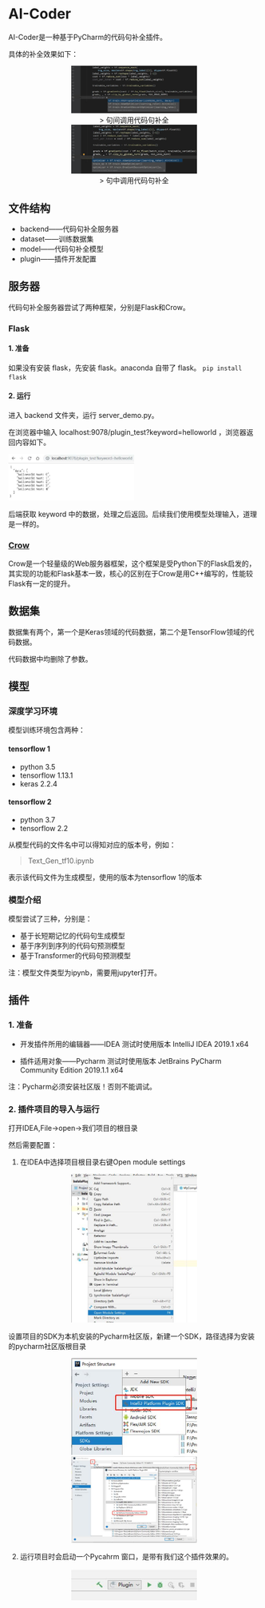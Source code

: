 # AI-Coder
AI-Coder是一种基于PyCharm的代码句补全插件。

具体的补全效果如下：  

<div align=center><img src="doc/img/code_completion_result_1.jpg" width = 50% height = 50% /></div>   

<div align=center>   > 句间调用代码句补全</div>   
  
  
  


<div align=center><img src="doc/img/code_completion_result_2.jpg" width = 50% height = 50% /></div>  

<div align=center> > 句中调用代码句补全</div>   


## 文件结构
- backend——代码句补全服务器
- dataset——训练数据集
- model——代码句补全模型
- plugin——插件开发配置


## 服务器
代码句补全服务器尝试了两种框架，分别是Flask和Crow。
### Flask

#### 1. 准备

如果没有安装 flask，先安装 flask。anaconda 自带了 flask。
`pip install flask`

#### 2. 运行

进入 backend 文件夹，运行 server_demo.py。

在浏览器中输入 localhost:9078/plugin_test?keyword=helloworld ，浏览器返回内容如下。

<img src="doc/img/backend_helloworld.jpg" width="50%"/>

后端获取 keyword 中的数据，处理之后返回。后续我们使用模型处理输入，道理是一样的。

### [Crow](https://github.com/ipkn/crow)
Crow是一个轻量级的Web服务器框架，这个框架是受Python下的Flask启发的，其实现的功能和Flask基本一致，核心的区别在于Crow是用C++编写的，性能较Flask有一定的提升。

## 数据集
数据集有两个，第一个是Keras领域的代码数据，第二个是TensorFlow领域的代码数据。  

代码数据中均删除了参数。


## 模型
### 深度学习环境

模型训练环境包含两种：
#### tensorflow 1
- python 3.5
- tensorflow 1.13.1
- keras 2.2.4

#### tensorflow 2
- python 3.7
- tensorflow 2.2

从模型代码的文件名中可以得知对应的版本号，例如：
> Text_Gen_tf10.ipynb  


表示该代码文件为生成模型，使用的版本为tensorflow 1的版本


### 模型介绍
模型尝试了三种，分别是：
- 基于长短期记忆的代码句生成模型
- 基于序列到序列的代码句预测模型
- 基于Transformer的代码句预测模型  


  
  
注：模型文件类型为ipynb，需要用jupyter打开。


## 插件

### 1. 准备

- 开发插件所用的编辑器——IDEA 测试时使用版本 IntelliJ IDEA 2019.1 x64

- 插件适用对象——Pycharm 测试时使用版本 JetBrains PyCharm Community Edition 2019.1.1 x64

注：Pycharm必须安装社区版！否则不能调试。

### 2. 插件项目的导入与运行

打开IDEA,File->open->我们项目的根目录

然后需要配置：

1) 在IDEA中选择项目根目录右键Open module settings

<div align=center><img src="doc/img/plugin_step1.jpg" width="50%"/></div>  

设置项目的SDK为本机安装的Pycharm社区版，新建一个SDK，路径选择为安装的pycharm社区版根目录

<div align=center><img src="doc/img/plugin_step2.jpg" width="50%"/></div>  

<div align=center><img src="doc/img/plugin_step3.jpg" width="50%"/></div>  

2) 运行项目时会启动一个Pycahrm 窗口，是带有我们这个插件效果的。

<div align=center><img src="doc/img/plugin_example.jpg" width="50%"/></div>  
